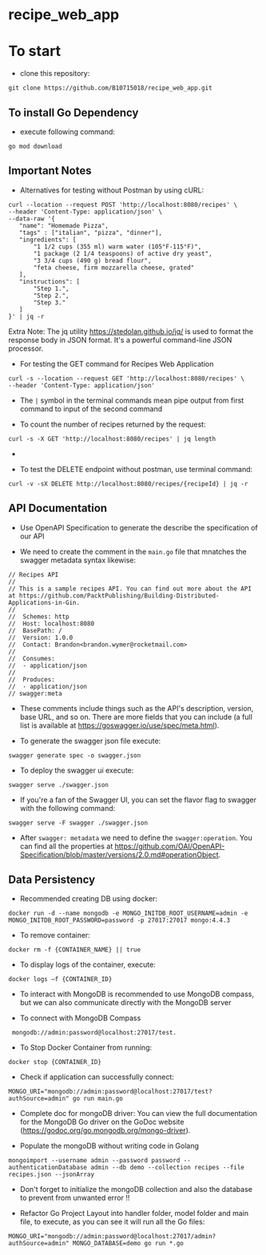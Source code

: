 # recipe_web_app

# To start

- clone this repository:

```
git clone https://github.com/B10715018/recipe_web_app.git
```

## To install Go Dependency

- execute following command:

```
go mod download
```

## Important Notes

- Alternatives for testing without Postman by using cURL:

```
curl --location --request POST 'http://localhost:8080/recipes' \
--header 'Content-Type: application/json' \
--data-raw '{
   "name": "Homemade Pizza",
   "tags" : ["italian", "pizza", "dinner"],
   "ingredients": [
       "1 1/2 cups (355 ml) warm water (105°F-115°F)",
       "1 package (2 1/4 teaspoons) of active dry yeast",
       "3 3/4 cups (490 g) bread flour",
       "feta cheese, firm mozzarella cheese, grated"
   ],
   "instructions": [
       "Step 1.",
       "Step 2.",
       "Step 3."
   ]
}' | jq -r
```

Extra Note:
The jq utility https://stedolan.github.io/jq/ is used to format the response body in JSON format. It's a powerful command-line JSON processor.

- For testing the GET command for Recipes Web Application

```
curl -s --location --request GET 'http://localhost:8080/recipes' \
--header 'Content-Type: application/json'
```

- The `|` symbol in the terminal commands mean pipe output from first command to input of the second command

- To count the number of recipes returned by the request:

```
curl -s -X GET 'http://localhost:8080/recipes' | jq length
```

-

- To test the DELETE endpoint without postman, use terminal command:

```
curl -v -sX DELETE http://localhost:8080/recipes/{recipeId} | jq -r
```

## API Documentation

- Use OpenAPI Specification to generate the describe the specification of our API

- We need to create the comment in the `main.go` file that mnatches the swagger metadata syntax likewise:

```
// Recipes API
//
// This is a sample recipes API. You can find out more about the API at https://github.com/PacktPublishing/Building-Distributed-Applications-in-Gin.
//
//  Schemes: http
//  Host: localhost:8080
//  BasePath: /
//  Version: 1.0.0
//  Contact: Brandon<brandon.wymer@rocketmail.com>
//
//  Consumes:
//  - application/json
//
//  Produces:
//  - application/json
// swagger:meta
```

- These comments include things such as the API's description, version, base URL, and so on. There are more fields that you can include (a full list is available at https://goswagger.io/use/spec/meta.html).

- To generate the swagger json file execute:

```
swagger generate spec -o swagger.json
```

- To deploy the swagger ui execute:

```
swagger serve ./swagger.json
```

- If you're a fan of the Swagger UI, you can set the flavor flag to swagger with the following command:

```
swagger serve -F swagger ./swagger.json
```

- After `swagger: metadata` we need to define the `swagger:operation`. You can find all the properties at https://github.com/OAI/OpenAPI-Specification/blob/master/versions/2.0.md#operationObject.

## Data Persistency

- Recommended creating DB using docker:

```
docker run -d --name mongodb -e MONGO_INITDB_ROOT_USERNAME=admin -e MONGO_INITDB_ROOT_PASSWORD=password -p 27017:27017 mongo:4.4.3
```

- To remove container:

```
docker rm -f {CONTAINER_NAME} || true
```

- To display logs of the container, execute:

```
docker logs –f {CONTAINER_ID}
```

- To interact with MongoDB is recommended to use MongoDB compass, but we can also communicate directly with the MongoDB server

- To connect with MongoDB Compass

```
 mongodb://admin:password@localhost:27017/test.
```

- To Stop Docker Container from running:

```
docker stop {CONTAINER_ID}
```

- Check if application can successfully connect:

```
MONGO_URI="mongodb://admin:password@localhost:27017/test?authSource=admin" go run main.go
```

- Complete doc for mongoDB driver:
  You can view the full documentation for the MongoDB Go driver on the GoDoc website (https://godoc.org/go.mongodb.org/mongo-driver).

- Populate the mongoDB without writing code in Golang

```
mongoimport --username admin --password password --authenticationDatabase admin --db demo --collection recipes --file recipes.json --jsonArray
```

- Don't forget to initialize the mongoDB collection and also the database to prevent from unwanted error !!

- Refactor Go Project Layout into handler folder, model folder and main file, to execute, as you can see it will run all the Go files:

```
MONGO_URI="mongodb://admin:password@localhost:27017/admin?authSource=admin" MONGO_DATABASE=demo go run *.go
```
